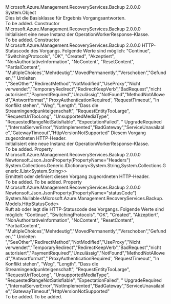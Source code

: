 <Type Name="OperationWorkerResponse" FullName="Microsoft.Azure.Management.RecoveryServices.Backup.Models.OperationWorkerResponse">
  <TypeSignature Language="C#" Value="public class OperationWorkerResponse" />
  <TypeSignature Language="ILAsm" Value=".class public auto ansi beforefieldinit OperationWorkerResponse extends System.Object" />
  <TypeSignature Language="DocId" Value="T:Microsoft.Azure.Management.RecoveryServices.Backup.Models.OperationWorkerResponse" />
  <TypeSignature Language="VB.NET" Value="Public Class OperationWorkerResponse" />
  <TypeSignature Language="F#" Value="type OperationWorkerResponse = class" />
  <AssemblyInfo>
    <AssemblyName>Microsoft.Azure.Management.RecoveryServices.Backup</AssemblyName>
    <AssemblyVersion>2.0.0.0</AssemblyVersion>
  </AssemblyInfo>
  <Base>
    <BaseTypeName>System.Object</BaseTypeName>
  </Base>
  <Interfaces />
  <Docs>
    <summary>
            Dies ist die Basisklasse für Ergebnis Vorgangsantworten.
            </summary>
    <remarks>To be added.</remarks>
  </Docs>
  <Members>
    <Member MemberName=".ctor">
      <MemberSignature Language="C#" Value="public OperationWorkerResponse ();" />
      <MemberSignature Language="ILAsm" Value=".method public hidebysig specialname rtspecialname instance void .ctor() cil managed" />
      <MemberSignature Language="DocId" Value="M:Microsoft.Azure.Management.RecoveryServices.Backup.Models.OperationWorkerResponse.#ctor" />
      <MemberSignature Language="VB.NET" Value="Public Sub New ()" />
      <MemberType>Constructor</MemberType>
      <AssemblyInfo>
        <AssemblyName>Microsoft.Azure.Management.RecoveryServices.Backup</AssemblyName>
        <AssemblyVersion>2.0.0.0</AssemblyVersion>
      </AssemblyInfo>
      <Parameters />
      <Docs>
        <summary>
            Initialisiert eine neue Instanz der OperationWorkerResponse-Klasse.
            </summary>
        <remarks>To be added.</remarks>
      </Docs>
    </Member>
    <Member MemberName=".ctor">
      <MemberSignature Language="C#" Value="public OperationWorkerResponse (Nullable&lt;Microsoft.Azure.Management.RecoveryServices.Backup.Models.HttpStatusCode&gt; statusCode = null, System.Collections.Generic.IDictionary&lt;string,System.Collections.Generic.IList&lt;string&gt;&gt; headers = null);" />
      <MemberSignature Language="ILAsm" Value=".method public hidebysig specialname rtspecialname instance void .ctor(valuetype System.Nullable`1&lt;valuetype Microsoft.Azure.Management.RecoveryServices.Backup.Models.HttpStatusCode&gt; statusCode, class System.Collections.Generic.IDictionary`2&lt;string, class System.Collections.Generic.IList`1&lt;string&gt;&gt; headers) cil managed" />
      <MemberSignature Language="DocId" Value="M:Microsoft.Azure.Management.RecoveryServices.Backup.Models.OperationWorkerResponse.#ctor(System.Nullable{Microsoft.Azure.Management.RecoveryServices.Backup.Models.HttpStatusCode},System.Collections.Generic.IDictionary{System.String,System.Collections.Generic.IList{System.String}})" />
      <MemberSignature Language="VB.NET" Value="Public Sub New (Optional statusCode As Nullable(Of HttpStatusCode) = null, Optional headers As IDictionary(Of String, IList(Of String)) = null)" />
      <MemberSignature Language="F#" Value="new Microsoft.Azure.Management.RecoveryServices.Backup.Models.OperationWorkerResponse : Nullable&lt;Microsoft.Azure.Management.RecoveryServices.Backup.Models.HttpStatusCode&gt; * System.Collections.Generic.IDictionary&lt;string, System.Collections.Generic.IList&lt;string&gt;&gt; -&gt; Microsoft.Azure.Management.RecoveryServices.Backup.Models.OperationWorkerResponse" Usage="new Microsoft.Azure.Management.RecoveryServices.Backup.Models.OperationWorkerResponse (statusCode, headers)" />
      <MemberType>Constructor</MemberType>
      <AssemblyInfo>
        <AssemblyName>Microsoft.Azure.Management.RecoveryServices.Backup</AssemblyName>
        <AssemblyVersion>2.0.0.0</AssemblyVersion>
      </AssemblyInfo>
      <Parameters>
        <Parameter Name="statusCode" Type="System.Nullable&lt;Microsoft.Azure.Management.RecoveryServices.Backup.Models.HttpStatusCode&gt;" />
        <Parameter Name="headers" Type="System.Collections.Generic.IDictionary&lt;System.String,System.Collections.Generic.IList&lt;System.String&gt;&gt;" />
      </Parameters>
      <Docs>
        <param name="statusCode">HTTP-Statuscode des Vorgangs.
            Folgende Werte sind möglich: "Continue", "SwitchingProtocols", "OK", "Created", "Akzeptiert", "NonAuthoritativeInformation", "NoContent", "ResetContent", "PartialContent", "MultipleChoices',"Mehrdeutig","MovedPermanently","Verschoben","Gefunden,"" Umleiten ","SeeOther","RedirectMethod","NotModified","UseProxy","Nicht verwendet","TemporaryRedirect","RedirectKeepVerb","BadRequest","nicht autorisiert","PaymentRequired","Unzulässig","NotFound","MethodNotAllowed","Antwortformat"," ProxyAuthenticationRequired', 'RequestTimeout', "In Konflikt stehen", "Weg", "Length", "Dass die Streamingendpunkteigenschaft", "RequestEntityTooLarge", "RequestUriTooLong", "UnsupportedMediaType", "RequestedRangeNotSatisfiable", "ExpectationFailed", " UpgradeRequired ","InternalServerError","NotImplemented","BadGateway","ServiceUnavailable","GatewayTimeout","HttpVersionNotSupported"</param>
        <param name="headers">Diesem Vorgang zugeordneten HTTP-Header.</param>
        <summary>
            Initialisiert eine neue Instanz der OperationWorkerResponse-Klasse.
            </summary>
        <remarks>To be added.</remarks>
      </Docs>
    </Member>
    <Member MemberName="Headers">
      <MemberSignature Language="C#" Value="public System.Collections.Generic.IDictionary&lt;string,System.Collections.Generic.IList&lt;string&gt;&gt; Headers { get; set; }" />
      <MemberSignature Language="ILAsm" Value=".property instance class System.Collections.Generic.IDictionary`2&lt;string, class System.Collections.Generic.IList`1&lt;string&gt;&gt; Headers" />
      <MemberSignature Language="DocId" Value="P:Microsoft.Azure.Management.RecoveryServices.Backup.Models.OperationWorkerResponse.Headers" />
      <MemberSignature Language="VB.NET" Value="Public Property Headers As IDictionary(Of String, IList(Of String))" />
      <MemberSignature Language="F#" Value="member this.Headers : System.Collections.Generic.IDictionary&lt;string, System.Collections.Generic.IList&lt;string&gt;&gt; with get, set" Usage="Microsoft.Azure.Management.RecoveryServices.Backup.Models.OperationWorkerResponse.Headers" />
      <MemberType>Property</MemberType>
      <AssemblyInfo>
        <AssemblyName>Microsoft.Azure.Management.RecoveryServices.Backup</AssemblyName>
        <AssemblyVersion>2.0.0.0</AssemblyVersion>
      </AssemblyInfo>
      <Attributes>
        <Attribute>
          <AttributeName>Newtonsoft.Json.JsonProperty(PropertyName="Headers")</AttributeName>
        </Attribute>
      </Attributes>
      <ReturnValue>
        <ReturnType>System.Collections.Generic.IDictionary&lt;System.String,System.Collections.Generic.IList&lt;System.String&gt;&gt;</ReturnType>
      </ReturnValue>
      <Docs>
        <summary>
            Ermittelt oder definiert diesen Vorgang zugeordneten HTTP-Header.
            </summary>
        <value>To be added.</value>
        <remarks>To be added.</remarks>
      </Docs>
    </Member>
    <Member MemberName="StatusCode">
      <MemberSignature Language="C#" Value="public Nullable&lt;Microsoft.Azure.Management.RecoveryServices.Backup.Models.HttpStatusCode&gt; StatusCode { get; set; }" />
      <MemberSignature Language="ILAsm" Value=".property instance valuetype System.Nullable`1&lt;valuetype Microsoft.Azure.Management.RecoveryServices.Backup.Models.HttpStatusCode&gt; StatusCode" />
      <MemberSignature Language="DocId" Value="P:Microsoft.Azure.Management.RecoveryServices.Backup.Models.OperationWorkerResponse.StatusCode" />
      <MemberSignature Language="VB.NET" Value="Public Property StatusCode As Nullable(Of HttpStatusCode)" />
      <MemberSignature Language="F#" Value="member this.StatusCode : Nullable&lt;Microsoft.Azure.Management.RecoveryServices.Backup.Models.HttpStatusCode&gt; with get, set" Usage="Microsoft.Azure.Management.RecoveryServices.Backup.Models.OperationWorkerResponse.StatusCode" />
      <MemberType>Property</MemberType>
      <AssemblyInfo>
        <AssemblyName>Microsoft.Azure.Management.RecoveryServices.Backup</AssemblyName>
        <AssemblyVersion>2.0.0.0</AssemblyVersion>
      </AssemblyInfo>
      <Attributes>
        <Attribute>
          <AttributeName>Newtonsoft.Json.JsonProperty(PropertyName="statusCode")</AttributeName>
        </Attribute>
      </Attributes>
      <ReturnValue>
        <ReturnType>System.Nullable&lt;Microsoft.Azure.Management.RecoveryServices.Backup.Models.HttpStatusCode&gt;</ReturnType>
      </ReturnValue>
      <Docs>
        <summary>
            Ruft ab oder legt die HTTP-Statuscode des Vorgangs. Folgende Werte sind möglich: "Continue", "SwitchingProtocols", "OK", "Created", "Akzeptiert", "NonAuthoritativeInformation", "NoContent", "ResetContent", "PartialContent", "MultipleChoices',"Mehrdeutig","MovedPermanently","Verschoben","Gefunden,"" Umleiten ","SeeOther","RedirectMethod","NotModified","UseProxy","Nicht verwendet","TemporaryRedirect","RedirectKeepVerb","BadRequest","nicht autorisiert","PaymentRequired","Unzulässig","NotFound","MethodNotAllowed","Antwortformat"," ProxyAuthenticationRequired', 'RequestTimeout', "In Konflikt stehen", "Weg", "Length", "Dass die Streamingendpunkteigenschaft", "RequestEntityTooLarge", "RequestUriTooLong", "UnsupportedMediaType", "RequestedRangeNotSatisfiable", "ExpectationFailed", " UpgradeRequired ","InternalServerError","NotImplemented","BadGateway","ServiceUnavailable","GatewayTimeout","HttpVersionNotSupported"
            </summary>
        <value>To be added.</value>
        <remarks>To be added.</remarks>
      </Docs>
    </Member>
  </Members>
</Type>